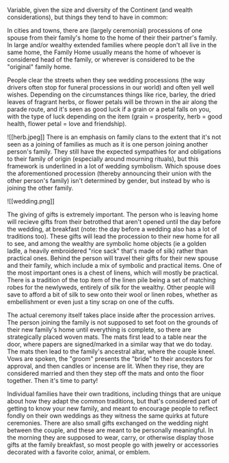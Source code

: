 Variable, given the size and diversity of the Continent (and wealth considerations), but things they tend to have in common:

In cities and towns, there are (largely ceremonial) processions of one spouse from their family's home to the home of their their partner's family. In large and/or wealthy extended families where people don't all live in the same home, the Family Home usually means the home of whoever is considered head of the family, or wherever is considered to be the "original" family home.

  People clear the streets when they see wedding processions (the way drivers often stop for funeral processions in our world) and often yell well wishes. Depending on the circumstances things like rice, barley, the dried leaves of fragrant herbs, or flower petals will be thrown in the air along the parade route, and it's seen as good luck if a grain or a petal falls on you, with the type of luck depending on the item (grain = prosperity, herb = good health, flower petal = love and friendship).
  
![[herb.jpeg]]
  There is an emphasis on family clans to the extent that it's not seen as a joining of families as much as it is one person joining another person's family. They still have the expected sympathies for and obligations to their family of origin (especially around mourning rituals), but this framework is underlined in a lot of wedding symbolism. Which spouse does the aforementioned procession (thereby announcing their union with the other person's family) isn't determined by gender, but instead by who is joining the other family.
  
![[wedding.png]]

  The giving of gifts is extremely important. The person who is leaving home will recieve gifts from their betrothed that aren't opened until the day before the wedding, at breakfast (note: the day before a wedding also has a lot of traditions too). These gifts will lead the procession to their new home for all to see, and among the wealthy are symbolic home objects (ie a golden ladle, a heavily embroidered "rice sack" that's made of silk) rather than practical ones. Behind the person will travel their gifts for their new spouse and their family, which include a mix of symbolic and practical items. One of the most important ones is a chest of linens, which will mostly be practical. There is a tradition of the top item of the linen pile being a set of matching robes for the newlyweds, entirely of silk for the wealthy. Other people will save to afford a bit of silk to sew onto their wool or linen robes, whether as embellishment or even just a tiny scrap on one of the cuffs.

The actual ceremony itself takes place inside after the procession arrives. The person joining the family is not supposed to set foot on the grounds of their new family's home until everything is complete, so there are strategically placed woven mats. The mats first lead to a table near the door, where papers are signed/marked in a similar way that we do today. The mats then lead to the family's ancestral altar, where the couple kneel. Vows are spoken, the "groom" presents the "bride" to their ancestors for approval, and then candles or incense are lit. When they rise, they are considered married and then they step off the mats and onto the floor together. Then it's time to party!

Individual families have their own traditions, including things that are unique about how they adapt the common traditions, but that's considered part of getting to know your new family, and meant to encourage people to reflect fondly on their own weddings as they witness the same quirks at future ceremonies. There are also small gifts exchanged on the wedding night between the couple, and these are meant to be personally meaningful. In the morning they are supposed to wear, carry, or otherwise display those gifts at the family breakfast, so most people go with jewelry or accessories decorated with a favorite color, animal, or emblem.